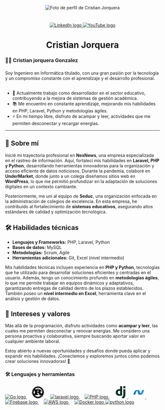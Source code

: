 <div align="center">
  <img src="https://qa.seduc.cl/jorquera/imagenes/foto_perfil_jorquera.png" 
       alt="Foto de perfil de Cristian Jorquera" 
       width="150" height="150" />
  <br><br>
</div>





###

<div align="center">
  <a href="https://www.linkedin.com/in/cristian-jorquera-gonzalez-17519912a/?trk=opento_sprofile_details" target="_blank">
    <img src="https://img.shields.io/static/v1?message=LinkedIn&logo=linkedin&label=&color=0077B5&logoColor=white&labelColor=&style=for-the-badge" height="25" alt="LinkedIn logo" />
  </a>
  
  <a href="https://www.youtube.com/@analista_cris_jorquera" target="_blank">
    <img src="https://img.shields.io/static/v1?message=Youtube&logo=youtube&label=&color=FF0000&logoColor=white&labelColor=&style=for-the-badge" height="25" alt="YouTube logo" />
  </a>
</div>


###



###

<h1 align="center">Cristian Jorquera</h1>

###

<h3 align="left">👩‍💻  Cristian jorquera Gonzalez</h3>

###

<p align="left">
Soy Ingeniero en Informática titulado, con una gran pasión por la tecnología y un compromiso constante con el aprendizaje y el desarrollo profesional.<br><br>

- 🔭 Actualmente trabajo como desarrollador en el sector educativo, contribuyendo a la mejora de sistemas de gestión académica.<br>
- 📚 Me encuentro en constante aprendizaje, mejorando mis habilidades en PHP, Laravel, Python y metodologías ágiles.<br>
- ⚡ En mi tiempo libre, disfruto de acampar y leer, actividades que me permiten desconectar y recargar energías.<br>
</p>

---

## 📌 Sobre mí

Inicié mi trayectoria profesional en **NexNews**, una empresa especializada en el rastreo de información. Aquí, fortalecí mis habilidades en **Laravel, PHP y Python**, desarrollando herramientas innovadoras para la organización y acceso eficiente de datos noticiosos. Durante la pandemia, colaboré en **UnderMarket**, donde junto a un colega diseñamos sitios web en **WordPress**, lo que me permitió profundizar en la adaptación de soluciones digitales en un contexto cambiante.

Posteriormente, me uní al equipo de **Seduc**, una organización enfocada en la administración de colegios de excelencia. En esta empresa, he contribuido al fortalecimiento de **sistemas educativos**, asegurando altos estándares de calidad y optimización tecnológica.

## 🛠️ Habilidades técnicas

- **Lenguajes y Frameworks:** PHP, Laravel, Python  
- **Bases de datos:** MySQL  
- **Metodologías:** Scrum, Agile  
- **Herramientas adicionales:** Git, Excel (nivel intermedio)  

Mis habilidades técnicas incluyen experiencia en **PHP y Python**, tecnologías que he utilizado para desarrollar soluciones eficientes y centradas en el usuario. Además, tengo un conocimiento profundo en **metodologías ágiles**, lo que me permite trabajar en equipos dinámicos y adaptativos, garantizando entregas de calidad dentro de los plazos establecidos. También poseo un **nivel intermedio en Excel**, herramienta clave en el análisis y gestión de datos.

## 🎯 Intereses y valores

Más allá de la programación, disfruto actividades como **acampar y leer**, las cuales me permiten desconectar y renovar energías. Me considero una persona proactiva y colaborativa, siempre buscando aportar valor en cualquier ambiente laboral.

Estoy abierto a nuevas oportunidades y desafíos donde pueda aplicar y expandir mis habilidades. ¡Conectemos y exploremos juntos cómo podemos crear soluciones innovadoras! 🚀  

###

<h3 align="left">🛠 Lenguajes y herramientas</h3>

###

<div align="left">
  <!-- Go -->
  <a href="https://go.dev/" target="_blank">
    <img src="https://cdn.jsdelivr.net/gh/devicons/devicon/icons/go/go-original.svg" height="40" alt="Go logo" />
  </a>
  <img width="12" />

  <!-- Rust -->
  <a href="https://www.rust-lang.org/" target="_blank">
    <img src="https://raw.githubusercontent.com/devicons/devicon/master/icons/rust/rust-plain.svg" height="40" alt="Rust logo" />
  </a>
  <img width="12" />

  <!-- Laravel -->
  <a href="https://laravel.com/" target="_blank">
    <img src="https://qa.seduc.cl/jorquera/imagenes/logo_laravel.png" height="40" alt="laravel logo" />
  </a>
  <img width="12" />

  <!-- PHP -->
  <a href="https://www.php.net/" target="_blank">
    <img src="https://cdn.jsdelivr.net/gh/devicons/devicon/icons/php/php-original.svg" height="40" alt="PHP logo" />
  </a>
  <img width="12" />

  <!-- Django -->
  <a href="https://www.djangoproject.com/" target="_blank">
    <img src="https://raw.githubusercontent.com/devicons/devicon/master/icons/django/django-plain.svg" height="40" alt="Django logo" />
  </a>
  <img width="12" />

  <!-- .NET -->
  <a href="https://dotnet.microsoft.com/" target="_blank">
    <img src="https://raw.githubusercontent.com/devicons/devicon/master/icons/dot-net/dot-net-original.svg" height="40" alt="DotNet logo" />
  </a>
  <img width="12" />

  <!-- Firebase -->
  <a href="https://firebase.google.com/" target="_blank">
    <img src="https://cdn.jsdelivr.net/gh/devicons/devicon/icons/firebase/firebase-plain.svg" height="40" alt="Firebase logo" />
  </a>
  <img width="12" />

  <!-- AWS -->
  <a href="https://aws.amazon.com/" target="_blank">
    <img src="https://qa.seduc.cl/jorquera/imagenes/logo_aws.png" height="40" alt="AWS logo" />
  </a>
  <img width="12" />

  <!-- Docker -->
  <a href="https://www.docker.com/" target="_blank">
    <img src="https://cdn.jsdelivr.net/gh/devicons/devicon/icons/docker/docker-original.svg" height="40" alt="Docker logo" />
  </a>

  <!-- Python -->
  <a href="https://www.python.com/" target="_blank">
    <img src="https://qa.seduc.cl/jorquera/imagenes/logo_python.png" height="40" alt="python logo" />
  </a>
</div>


###



###

